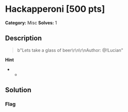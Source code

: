 # Hackapperoni [500 pts]

**Category:** Misc
**Solves:** 1

## Description
>b"Lets take a glass of beer\r\n\r\nAuthor: @!Lucian"

**Hint**
* -

## Solution

### Flag

